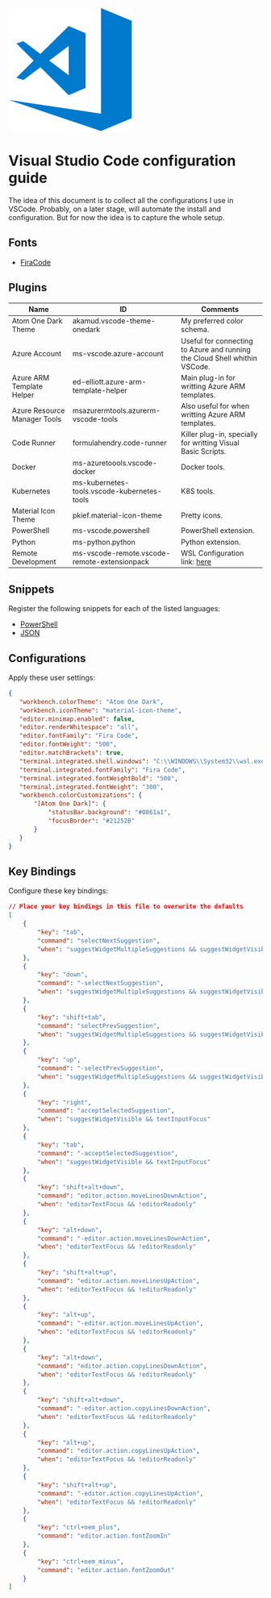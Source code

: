 ![image](img/vscode.png)

# Visual Studio Code configuration guide

The idea of this document is to collect all the configurations I use in VSCode. Probably, on a later stage, will automate the install and configuration. But for now the idea is to capture the whole setup.

## Fonts

- [FiraCode](https://github.com/tonsky/FiraCode)

## Plugins

| **Name** | **ID** | **Comments** |
|-|-|-|
| Atom One Dark Theme | akamud.vscode-theme-onedark | My preferred color schema. |
| Azure Account | ms-vscode.azure-account | Useful for connecting to Azure and running the Cloud Shell whithin VSCode. |
| Azure ARM Template Helper | ed-elliott.azure-arm-template-helper | Main plug-in for writting Azure ARM templates. |
| Azure Resource Manager Tools | msazurermtools.azurerm-vscode-tools | Also useful for when writting Azure ARM templates. |
| Code Runner | formulahendry.code-runner | Killer plug-in, specially for writting Visual Basic Scripts. |
| Docker | ms-azuretoools.vscode-docker | Docker tools. |
| Kubernetes | ms-kubernetes-tools.vscode-kubernetes-tools | K8S tools. |
| Material Icon Theme | pkief.material-icon-theme | Pretty icons. |
| PowerShell | ms-vscode.powershell | PowerShell extension. |
| Python | ms-python.python | Python extension. |
| Remote Development | ms-vscode-remote.vscode-remote-extensionpack | WSL Configuration link: [here](https://code.visualstudio.com/docs/remote/wsl) |

## Snippets

Register the following snippets for each of the listed languages:

- [PowerShell](snippets/powershell.json)
- [JSON](snippets/json.json)

## Configurations

Apply these user settings:
 
 ```json
 {
    "workbench.colorTheme": "Atom One Dark",
    "workbench.iconTheme": "material-icon-theme",
    "editor.minimap.enabled": false,
    "editor.renderWhitespace": "all",
    "editor.fontFamily": "Fira Code",
    "editor.fontWeight": "500",
    "editor.matchBrackets": true,
    "terminal.integrated.shell.windows": "C:\\WINDOWS\\System32\\wsl.exe",
    "terminal.integrated.fontFamily": "Fira Code",
    "terminal.integrated.fontWeightBold": "500",
    "terminal.integrated.fontWeight": "300",
    "workbench.colorCustomizations": {
        "[Atom One Dark]": {
            "statusBar.background": "#0861a1",
            "focusBorder": "#21252B"
        }
    }
}
 ```

 ## Key Bindings

Configure these key bindings:

```json
// Place your key bindings in this file to overwrite the defaults
[
    {
        "key": "tab",
        "command": "selectNextSuggestion",
        "when": "suggestWidgetMultipleSuggestions && suggestWidgetVisible && textInputFocus"
    },
    {
        "key": "down",
        "command": "-selectNextSuggestion",
        "when": "suggestWidgetMultipleSuggestions && suggestWidgetVisible && textInputFocus"
    },
    {
        "key": "shift+tab",
        "command": "selectPrevSuggestion",
        "when": "suggestWidgetMultipleSuggestions && suggestWidgetVisible && textInputFocus"
    },
    {
        "key": "up",
        "command": "-selectPrevSuggestion",
        "when": "suggestWidgetMultipleSuggestions && suggestWidgetVisible && textInputFocus"
    },
    {
        "key": "right",
        "command": "acceptSelectedSuggestion",
        "when": "suggestWidgetVisible && textInputFocus"
    },
    {
        "key": "tab",
        "command": "-acceptSelectedSuggestion",
        "when": "suggestWidgetVisible && textInputFocus"
    },
    {
        "key": "shift+alt+down",
        "command": "editor.action.moveLinesDownAction",
        "when": "editorTextFocus && !editorReadonly"
    },
    {
        "key": "alt+down",
        "command": "-editor.action.moveLinesDownAction",
        "when": "editorTextFocus && !editorReadonly"
    },
    {
        "key": "shift+alt+up",
        "command": "editor.action.moveLinesUpAction",
        "when": "editorTextFocus && !editorReadonly"
    },
    {
        "key": "alt+up",
        "command": "-editor.action.moveLinesUpAction",
        "when": "editorTextFocus && !editorReadonly"
    },
    {
        "key": "alt+down",
        "command": "editor.action.copyLinesDownAction",
        "when": "editorTextFocus && !editorReadonly"
    },
    {
        "key": "shift+alt+down",
        "command": "-editor.action.copyLinesDownAction",
        "when": "editorTextFocus && !editorReadonly"
    },
    {
        "key": "alt+up",
        "command": "editor.action.copyLinesUpAction",
        "when": "editorTextFocus && !editorReadonly"
    },
    {
        "key": "shift+alt+up",
        "command": "-editor.action.copyLinesUpAction",
        "when": "editorTextFocus && !editorReadonly"
    },
    {
        "key": "ctrl+oem_plus",
        "command": "editor.action.fontZoomIn"
    },
    {
        "key": "ctrl+oem_minus",
        "command": "editor.action.fontZoomOut"
    }
]
```
